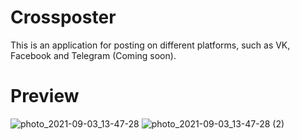 # Crossposter
This is an application for posting on different platforms, such as VK, Facebook and Telegram (Coming soon).
# Preview
![photo_2021-09-03_13-47-28](https://user-images.githubusercontent.com/75129756/131994350-abba1e6b-6b11-4b8f-a1f0-c9f28201f7ec.jpg)
![photo_2021-09-03_13-47-28 (2)](https://user-images.githubusercontent.com/75129756/131994368-972632fa-1d7e-41b7-a8b4-24d60de8129b.jpg)
